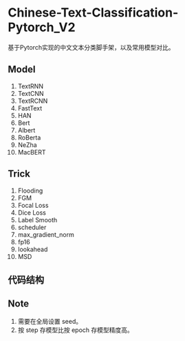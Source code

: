 # Chinese-Text-Classification-Pytorch_V2
基于Pytorch实现的中文文本分类脚手架，以及常用模型对比。

## Model

1. TextRNN
2. TextCNN
3. TextRCNN
4. FastText
5. HAN
6. Bert
7. Albert
8. RoBerta
9. NeZha
10. MacBERT

## Trick

1. Flooding
2. FGM
3. Focal Loss
4. Dice Loss
5. Label Smooth
6. scheduler
7. max_gradient_norm
8. fp16
9. lookahead
10. MSD

## 代码结构

## Note
1. 需要在全局设置 seed。
2. 按 step 存模型比按 epoch 存模型精度高。